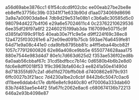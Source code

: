 a56d69abe3876cc1
61f54cdcd9f02cbc
ee00eab27be2be8e
eb8effe37756c39b
03341f71e633b90d
d1aa0734069d8696
3a9a7a00903da8e4
7db9d29e531e08b1
c3b6a8c30585d5c0
980794d4227b4f06
e29a6e57024611c4
0c23762210629536
6ee35df26f97a6f2
22460215199ab3da
1167099e50715c9f
d385fa0199c911b5
40eab30e7f1c9e5e
d9ff224f69c38ec8
12a4725f030261e6
a72e09ed091b75cb
593ae76a6459fe81
64d71e9a08c441e0
cda9bfb8795bb81c
a4ff5eba44bcb82f
1057c77912600826
62e86a408ce9bb5e
6550774628aaa175
880e7544e983d4d7
80e1c7d663d625d2
f353ae536f02ed8b
6a0aab56cbbaf67c
31cd5bdfbcc7b14c
0d6580b4b6b2e8d0
fdc6e8dff0018f53
1f9c3963bfa604c3
ee8241a50e41490d
8d718355fd97c2a1
d6d1fd270bffb0b8
d7400862e979c931
6ffc0027b3f21acc
7d4230a1be2c6cbf
8442b6c5047c0ac6
d11bee6ddab4c17e
dbf6e8efc9d40c80
ef70006a333dab60
83b7d483ae5e44f2
5fa67fc2062e8ac6
c680674136b72213
646a2e93b4098e87
